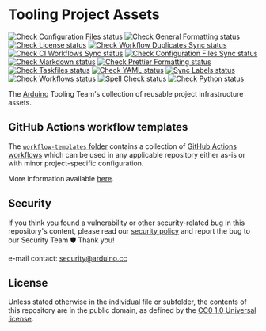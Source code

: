 # Tooling Project Assets

[![Check Configuration Files status](https://github.com/arduino/tooling-project-assets/actions/workflows/check-configuration-files.yml/badge.svg)](https://github.com/arduino/tooling-project-assets/actions/workflows/check-configuration-files.yml)
[![Check General Formatting status](https://github.com/arduino/tooling-project-assets/actions/workflows/check-general-formatting-task.yml/badge.svg)](https://github.com/arduino/tooling-project-assets/actions/workflows/check-general-formatting-task.yml)
[![Check License status](https://github.com/arduino/tooling-project-assets/actions/workflows/check-license.yml/badge.svg)](https://github.com/arduino/tooling-project-assets/actions/workflows/check-license.yml)
[![Check Workflow Duplicates Sync status](https://github.com/arduino/tooling-project-assets/actions/workflows/check-dependabot-sync.yml/badge.svg)](https://github.com/arduino/tooling-project-assets/actions/workflows/check-dependabot-sync.yml)
[![Check CI Workflows Sync status](https://github.com/arduino/tooling-project-assets/actions/workflows/check-ci-sync.yml/badge.svg)](https://github.com/arduino/tooling-project-assets/actions/workflows/check-ci-sync.yml)
[![Check Configuration Files Sync status](https://github.com/arduino/tooling-project-assets/actions/workflows/check-config-sync.yml/badge.svg)](https://github.com/arduino/tooling-project-assets/actions/workflows/check-config-sync.yml)
[![Check Markdown status](https://github.com/arduino/tooling-project-assets/actions/workflows/check-markdown-task.yml/badge.svg)](https://github.com/arduino/tooling-project-assets/actions/workflows/check-markdown-task.yml)
[![Check Prettier Formatting status](https://github.com/arduino/tooling-project-assets/actions/workflows/check-prettier-formatting-task.yml/badge.svg)](https://github.com/arduino/tooling-project-assets/actions/workflows/check-prettier-formatting-task.yml)
[![Check Taskfiles status](https://github.com/arduino/tooling-project-assets/actions/workflows/check-taskfiles.yml/badge.svg)](https://github.com/arduino/tooling-project-assets/actions/workflows/check-taskfiles.yml)
[![Check YAML status](https://github.com/arduino/tooling-project-assets/actions/workflows/check-yaml-task.yml/badge.svg)](https://github.com/arduino/tooling-project-assets/actions/workflows/check-yaml-task.yml)
[![Sync Labels status](https://github.com/arduino/tooling-project-assets/actions/workflows/sync-labels.yml/badge.svg)](https://github.com/arduino/tooling-project-assets/actions/workflows/sync-labels.yml)
[![Check Workflows status](https://github.com/arduino/tooling-project-assets/actions/workflows/check-workflows-task.yml/badge.svg)](https://github.com/arduino/tooling-project-assets/actions/workflows/check-workflows-task.yml)
[![Spell Check status](https://github.com/arduino/tooling-project-assets/actions/workflows/spell-check-task.yml/badge.svg)](https://github.com/arduino/tooling-project-assets/actions/workflows/spell-check-task.yml)
[![Check Python status](https://github.com/arduino/tooling-project-assets/actions/workflows/check-python-task.yml/badge.svg)](https://github.com/arduino/tooling-project-assets/actions/workflows/check-python-task.yml)

The [Arduino](https://www.arduino.cc/) Tooling Team's collection of reusable project infrastructure assets.

## GitHub Actions workflow templates

The [`workflow-templates` folder](workflow-templates) contains a collection of [GitHub Actions workflows](https://docs.github.com/en/actions/quickstart#creating-your-first-workflow) which can be used in any applicable repository either as-is or with minor project-specific configuration.

More information available [here](workflow-templates#readme).

## Security

If you think you found a vulnerability or other security-related bug in this repository's content, please read our
[security policy](https://github.com/arduino/tooling-project-assets/security/policy) and report the bug to our Security Team 🛡️
Thank you!

e-mail contact: security@arduino.cc

## License

Unless stated otherwise in the individual file or subfolder, the contents of this repository are in the public domain, as defined by the [CC0 1.0 Universal license](https://creativecommons.org/publicdomain/zero/1.0/).
